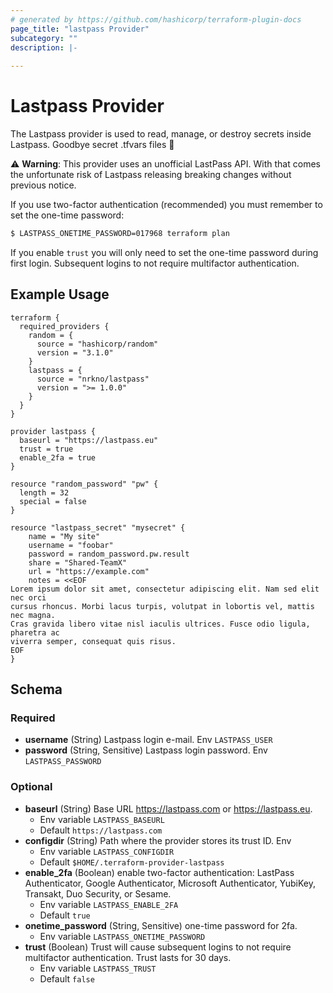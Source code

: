 ```yaml
---
# generated by https://github.com/hashicorp/terraform-plugin-docs
page_title: "lastpass Provider"
subcategory: ""
description: |-
  
---
```


# Lastpass Provider

The Lastpass provider is used to read, manage, or destroy secrets inside Lastpass. Goodbye secret .tfvars files 👋

⚠️ **Warning**: This provider uses an unofficial LastPass API. With that comes the unfortunate risk of Lastpass releasing breaking changes without previous notice.

If you use two-factor authentication (recommended) you must remember to set the one-time password: 

```bash
$ LASTPASS_ONETIME_PASSWORD=017968 terraform plan
```

If you enable `trust` you will only need to set the one-time password during first login. Subsequent logins to not require multifactor authentication.

## Example Usage

```hcl
terraform {
  required_providers {
    random = {
      source = "hashicorp/random"
      version = "3.1.0"
    }
    lastpass = {
      source = "nrkno/lastpass"
      version = ">= 1.0.0"
    }
  }
}

provider lastpass {
  baseurl = "https://lastpass.eu"
  trust = true
  enable_2fa = true
}

resource "random_password" "pw" {
  length = 32
  special = false
}

resource "lastpass_secret" "mysecret" {
    name = "My site"
    username = "foobar"
    password = random_password.pw.result
    share = "Shared-TeamX"
    url = "https://example.com"
    notes = <<EOF
Lorem ipsum dolor sit amet, consectetur adipiscing elit. Nam sed elit nec orci
cursus rhoncus. Morbi lacus turpis, volutpat in lobortis vel, mattis nec magna.
Cras gravida libero vitae nisl iaculis ultrices. Fusce odio ligula, pharetra ac
viverra semper, consequat quis risus.
EOF
}
```

<!-- schema generated by tfplugindocs -->
## Schema

### Required

- **username** (String) Lastpass login e-mail. Env `LASTPASS_USER`
- **password** (String, Sensitive) Lastpass login password. Env `LASTPASS_PASSWORD`

### Optional

- **baseurl** (String) Base URL https://lastpass.com or https://lastpass.eu. 
  - Env variable `LASTPASS_BASEURL`
  - Default `https://lastpass.com`
- **configdir** (String) Path where the provider stores its trust ID. Env 
  - Env variable `LASTPASS_CONFIGDIR`
  - Default `$HOME/.terraform-provider-lastpass`
- **enable_2fa** (Boolean) enable two-factor authentication: LastPass Authenticator, Google Authenticator, Microsoft Authenticator, YubiKey, Transakt, Duo Security, or Sesame. 
  - Env variable `LASTPASS_ENABLE_2FA`
  - Default `true`
- **onetime_password** (String, Sensitive) one-time password for 2fa.
  - Env variable `LASTPASS_ONETIME_PASSWORD`
- **trust** (Boolean) Trust will cause subsequent logins to not require multifactor authentication. Trust lasts for 30 days.
  - Env variable `LASTPASS_TRUST`
  - Default `false`
